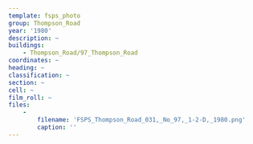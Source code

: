 ```yaml
---
template: fsps_photo
group: Thompson_Road
year: '1980'
description: ~
buildings:
    - Thompson_Road/97_Thompson_Road
coordinates: ~
heading: ~
classification: ~
section: ~
cell: ~
film_roll: ~
files:
    -
        filename: 'FSPS_Thompson_Road_031,_No_97,_1-2-D,_1980.png'
        caption: ''
---
```

